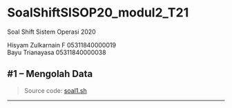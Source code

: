 # SoalShiftSISOP20_modul2_T21


Soal Shift Sistem Operasi 2020


Hisyam Zulkarnain F             05311840000019\
Bayu Trianayasa                 05311840000038
## #1 &ndash; Mengolah Data
> Source code: [soal1.sh](https://github.com/hisyamzf/SoalShiftSISOP20_modul1_T21/blob/master/soal1.sh)

---
